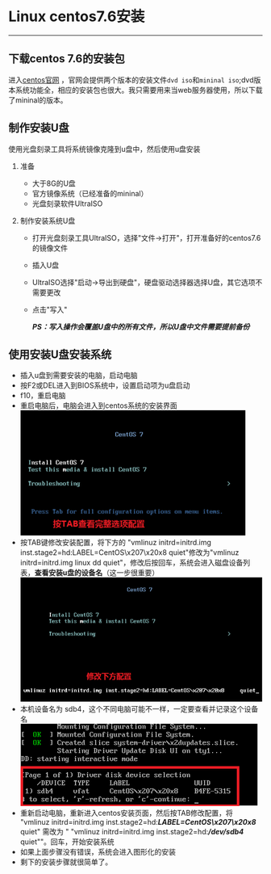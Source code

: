 # Linux centos7.6安装

***

## 下载centos 7.6的安装包

进入[centos官网](https://www.centos.org/download/) ，官网会提供两个版本的安装文件`dvd iso`和`mininal iso`;dvd版本系统功能全，相应的安装包也很大。我只需要用来当web服务器使用，所以下载了mininal的版本。

## 制作安装U盘

使用光盘刻录工具将系统镜像克隆到u盘中，然后使用u盘安装

1. 准备

   * 大于8G的U盘
   * 官方镜像系统（已经准备的mininal）
   * 光盘刻录软件UltraISO

2. 制作安装系统U盘

   * 打开光盘刻录工具UltraISO，选择"文件->打开"，打开准备好的centos7.6的镜像文件

   * 插入U盘

   * UltraISO选择"启动->导出到硬盘"，硬盘驱动选择器选择U盘，其它选项不需要更改

   * 点击"写入"

     ***PS：写入操作会覆盖U盘中的所有文件，所以U盘中文件需要提前备份***

## 使用安装U盘安装系统

* 插入u盘到需要安装的电脑，启动电脑
* 按F2或DEL进入到BIOS系统中，设置启动项为u盘启动
* f10，重启电脑
* 重启电脑后，电脑会进入到centos系统的安装界面
  ![](Images/centosinstall.png)
* 按TAB键修改安装配置，将下方的 "vmlinuz initrd=initrd.img inst.stage2=hd:LABEL=CentOS\x207\x20x8 quiet"修改为"vmlinuz initrd=initrd.img linux dd quiet"，修改后按回车，系统会进入磁盘设备列表，**查看安装u盘的设备名**（这一步很重要）
  ![](./Images/centosinstalledit.png)
* 本机设备名为 sdb4，这个不同电脑可能不一样，一定要查看并记录这个设备名
  ![](./Images/centosinstalldevname.png)
* 重新启动电脑，重新进入centos安装页面，然后按TAB修改配置，将 "vmlinuz initrd=initrd.img inst.stage2=hd:***LABEL=CentOS\x207\x20x8*** quiet" 需改为 " "vmlinuz initrd=initrd.img inst.stage2=hd:***/dev/sdb4*** quiet""。回车，开始安装系统
* 如果上面步骤没有错误，系统会进入图形化的安装
* 剩下的安装步骤就很简单了。





